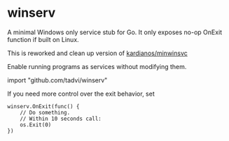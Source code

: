 # winserv

A minimal Windows only service stub for Go.
It only exposes no-op OnExit function if built on Linux.

This is reworked and clean up version of
[kardianos/minwinsvc](https://github.com/kardianos)

Enable running programs as services without modifying them.

import "github.com/tadvi/winserv"

If you need more control over the exit behavior, set

```
winserv.OnExit(func() {
	// Do something.
	// Within 10 seconds call:
	os.Exit(0)
})
```